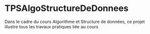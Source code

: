 TPSAlgoStructureDeDonnees
=========================

Dans le cadre du cours Algorithme et Structure de données, ce projet illustre tous les travaux pratiques  liée au cours 
